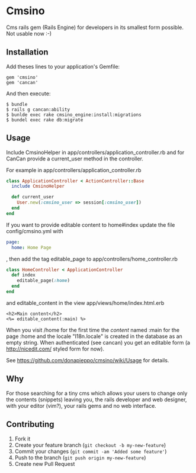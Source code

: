 # Cmsino

Cms rails gem (Rails Engine) for developers in its smallest form possible. Not usable now :-)

## Installation

Add theses lines to your application's Gemfile:

    gem 'cmsino'
    gem 'cancan'

And then execute:

    $ bundle
    $ rails g cancan:ability
    $ bunlde exec rake cmsino_engine:install:migrations
    $ bundel exec rake db:migrate

## Usage

Include CmsinoHelper in app/controllers/application_controller.rb and
for CanCan provide a current_user method in the controller.

For example in app/controllers/application_controller.rb 

```ruby
class ApplicationController < ActionController::Base
  include CmsinoHelper

  def current_user
    User.new(:cmsino_user => session[:cmsino_user])
  end 
end
```

If you want to provide editable content to home#index
update the file config/cmsino.yml with 

```yaml
page:
  home: Home Page
```

, then add the tag editable_page to 
app/controllers/home_controller.rb

```ruby
class HomeController < ApplicationController
  def index
    editable_page(:home)
  end
end
```

and editable_content in the view app/views/home/index.html.erb

```erb
<h2>Main content</h2>
<%= editable_content(:main) %>
```

When you visit /home for the first time the *content* named
:main for the page :home and the locale "I18n.locale"
is created in the database as an empty string.
When authenticated (see cancan) you get an editable 
form (a http://nicedit.com/ styled form for now).

See https://github.com/donapieppo/cmsino/wiki/Usage for details.

## Why

For those searching for a tiny cms which allows your users to change 
only the contents (snippets) leaving you, the rails developer and web designer, 
with your editor (vim?), your rails gems and no web interface.

## Contributing

1. Fork it
2. Create your feature branch (`git checkout -b my-new-feature`)
3. Commit your changes (`git commit -am 'Added some feature'`)
4. Push to the branch (`git push origin my-new-feature`)
5. Create new Pull Request
